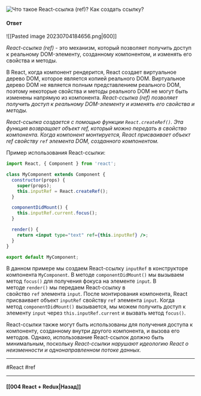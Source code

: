 ![Что такое React-ссылка (`ref`)? Как создать ссылку?](https://youtu.be/81yRgVQ1ciM?t=69)

#### Ответ

![[Pasted image 20230704184656.png|600]]

*React-ссылка (ref)* - это механизм, который позволяет получить доступ к реальному DOM-элементу, созданному компонентом, и изменять его свойства и методы.

В React, когда компонент рендерится, React создает виртуальное дерево DOM, которое является копией реального DOM. Виртуальное дерево DOM не является полным представлением реального DOM, поэтому некоторые свойства и методы реального DOM не могут быть изменены напрямую из компонента. *React-ссылка (ref) позволяет получить доступ к реальному DOM-элементу и изменять его свойства и методы.*

*React-ссылка создается с помощью функции `React.createRef()`. Эта функция возвращает объект ref, который можно передать в свойство компонента. Когда компонент монтируется, React присваивает объект ref свойству `ref` элемента DOM, созданного компонентом.*

Пример использования React-ссылки:

```jsx
import React, { Component } from 'react';

class MyComponent extends Component {
  constructor(props) {
    super(props);
    this.inputRef = React.createRef();
  }

  componentDidMount() {
    this.inputRef.current.focus();
  }

  render() {
    return <input type="text" ref={this.inputRef} />;
  }
}

export default MyComponent;
```

В данном примере мы создаем React-ссылку `inputRef` в конструкторе компонента `MyComponent`. В методе `componentDidMount()` мы вызываем метод `focus()` для получения фокуса на элементе `input`. В методе `render()` мы передаем React-ссылку в свойство `ref` элемента `input`. После монтирования компонента, React присваивает объект `inputRef` свойству `ref` элемента `input`. Когда метод `componentDidMount()` вызывается, мы можем получить доступ к элементу `input` через `this.inputRef.current` и вызвать метод `focus()`.

React-ссылки также могут быть использованы для получения доступа к компоненту, созданному внутри другого компонента, и вызова его методов. Однако, использование React-ссылок должно быть минимальным, поскольку *React-ссылки нарушают идеологию React о неизменности и однонаправленном потоке данных.*

____
#React #ref

____

#### [[004 React + Redux|Назад]]